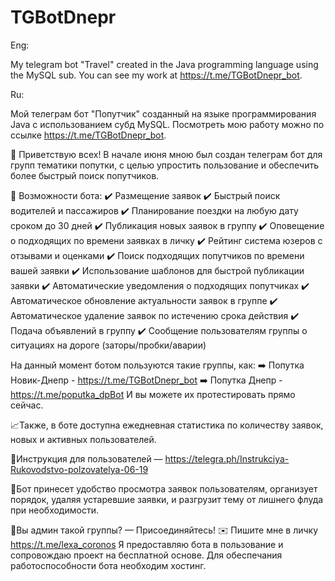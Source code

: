 # TGBotDnepr

Eng:

My telegram bot "Travel" created in the Java programming language using the MySQL sub. You can see my work at https://t.me/TGBotDnepr_bot.

Ru:

Мой телеграм бот "Попутчик" созданный на языке программирования Java с использованием субд MySQL. Посмотреть мою работу можно по ссылке https://t.me/TGBotDnepr_bot.


👋 Приветствую всех!
В начале июня мною был создан телеграм бот для групп тематики попутки, с целью упростить пользование и обеспечить более быстрый поиск попутчиков.


📄 Возможности бота: 
✔️ Размещение заявок 
✔️ Быстрый поиск водителей и пассажиров 
✔️ Планирование поездки на любую дату сроком до 30 дней 
✔️ Публикация новых заявок в группу 
✔️ Оповещение о подходящих по времени заявках в личку 
✔️ Рейтинг система юзеров с отзывами и оценками 
✔️ Поиск подходящих попутчиков по времени вашей заявки 
✔️ Использование шаблонов для быстрой публикации заявки 
✔️ Автоматические уведомления о подходящих попутчиках 
✔️ Автоматическое обновление актуальности заявок в группе 
✔️ Автоматическое удаление заявок по истечению срока действия 
✔️ Подача объявлений в группу 
✔️ Сообщение пользователям группы о ситуациях на дороге (заторы/пробки/аварии)


На данный момент ботом пользуются такие группы, как:
➡️ Попутка Новик-Днепр - https://t.me/TGBotDnepr_bot
➡️ Попутка Днепр - https://t.me/poputka_dpBot
И вы можете их протестировать прямо сейчас.


📈Также, в боте доступна ежедневная статистика по количеству заявок, новых и активных пользователей.


📝Инструкция для пользователей — https://telegra.ph/Instrukciya-Rukovodstvo-polzovatelya-06-19


🔻Бот принесет удобство просмотра заявок пользователям, организует порядок, удаляя устаревшие заявки, и разгрузит тему от лишнего флуда при необходимости.


🔺Вы админ такой группы? — Присоединяйтесь!
✉️ Пишите мне в личку https://t.me/lexa_coronos
Я предоставляю бота в пользование и сопровождаю проект на бесплатной основе.
Для обеспечания работоспособности бота необходим хостинг.
